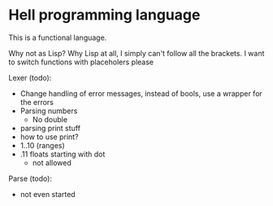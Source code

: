 # Hell programming language
This is a functional language.

Why not as Lisp?
Why Lisp at all, I simply can't follow all the brackets.
I want to switch functions with placeholers please

Lexer (todo):
- Change handling of error messages, instead of bools, use a wrapper for the errors
- Parsing numbers
    - No double
- parsing print stuff
- how to use print?
- 1..10 (ranges)
- .11 floats starting with dot
    - not allowed

Parse (todo):
- not even started
